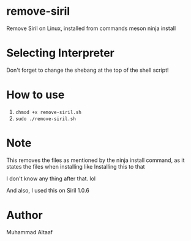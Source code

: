 # remove-siril
Remove Siril on Linux, installed from commands meson ninja install

# Selecting Interpreter
Don't forget to change the shebang at the top of the shell script!

# How to use
1. ```chmod +x remove-siril.sh```
2. ```sudo ./remove-siril.sh```

# Note
This removes the files as mentioned by the ninja install command, as it
states the files when installing like
Installing this to that

I don't know any thing after that. lol

And also, I used this on Siril 1.0.6

# Author
Muhammad Altaaf
